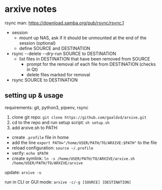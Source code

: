 # arxive notes

rsync man: https://download.samba.org/pub/rsync/rsync.1

- session
  - mount up NAS, ask if it should be unmounted at the end of the session (optional) 
  - define SOURCE and DESTINATION
- rsync --delete --dry-run SOURCE to DESTINATION
  - list files in DESTINATION that have been removed from SOURCE
    - prompt for the removal of each file from DESTINATION (checks in Qt)
    - delete files marked for removal
- rsync SOURCE to DESTINATION

## setting up & usage

requirements: git, python3, pipenv, rsync

1. clone git repo: `git clone https://github.com/gaaldvd/arxive.git`
2. cd to the repo and run setup script: `sh setup.sh`
3. add arxive.sh to PATH:
- create `.profile` file in home
- add the line `export PATH="/home/USER/PATH/TO/ARXIVE:$PATH"` to the file
- reload configuration: `source ~/.profile`
- verify: `echo $PATH`
- create symlink: `ln -s /home/USER/PATH/TO/ARXIVE/arxive.sh /home/USER/PATH/TO/ARXIVE/arxive`

update: `arxive -u`

run in CLI or GUI mode: `arxive -c/-g [SOURCE] [DESTINATION]`
